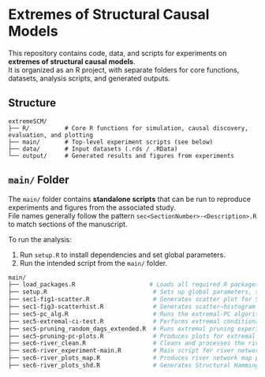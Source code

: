 # Extremes of Structural Causal Models

This repository contains code, data, and scripts for experiments on **extremes of structural causal models**.  
It is organized as an R project, with separate folders for core functions, datasets, analysis scripts, and generated outputs.

## Structure

```
extremeSCM/
├── R/          # Core R functions for simulation, causal discovery, evaluation, and plotting
├── main/       # Top-level experiment scripts (see below)
├── data/       # Input datasets (.rds / .RData)
└── output/     # Generated results and figures from experiments
```

## `main/` Folder

The `main/` folder contains **standalone scripts** that can be run to reproduce experiments and figures from the associated study.  
File names generally follow the pattern `sec<SectionNumber>-<Description>.R` to match sections of the manuscript.

To run the analysis:
1. Run `setup.R` to install dependencies and set global parameters.
2. Run the intended script from the `main/` folder.

```bash
main/
├── load_packages.R                     # Loads all required R packages for the project
├── setup.R                              # Sets up global parameters, seeds, and paths
├── sec1-fig1-scatter.R                  # Generates scatter plot for Section 1, Figure 1
├── sec1-fig3-scatterhist.R              # Generates scatter–histogram plot for Section 1, Figure 3
├── sec5-pc_alg.R                        # Runs the extremal-PC algorithm on specified datasets
├── sec5-extremal-ci-test.R              # Performs extremal conditional independence tests
├── sec5-pruning_random_dags_extended.R  # Runs extremal pruning experiments on random DAGs
├── sec5-pruning-pc-plots.R              # Produces plots for extremal pruning experiment
├── sec6-river_clean.R                   # Cleans and processes the river network dataset
├── sec6-river_experiment-main.R         # Main script for river network experiments
├── sec6-river_plots_map.R               # Produces river network map plots
├── sec6-river_plots_shd.R               # Generates Structural Hamming Distance plots for river experiments
```
